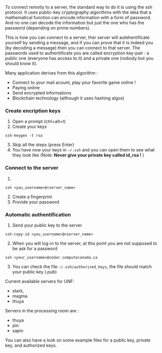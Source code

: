 To connect remotly to a server, the standard way to do it is using the ssh protocol. It uses public-key cryptography algorithms with the idea that a mathematical function can encode information with a form of password.
And no one can decode the information but just the one who has the password (depending on prime numbers).


This is how you can connect to a server, ther server will autehentificate yourself by sending a message,
and if you can prove that it is indeed you (by decoding a message) then you can connect to that server.
The passwords used to authentificate you are called encryption key-pair : a public one (everyone has access to it) and a 
private one (nobody but you should know it).

Many application derives from this algorithm :
- Connect to your mail acount, play your favorite game online !
- Paying online
- Send encrypted informations
- Blockchain technology (although it uses hashing algos)

### Create encription keys
1. Open a prompt (ctrl+alt+t)
2. Create your keys

``ssh-keygen -t rsa``

3. Skip all the steps (press Enter)
4. You have now your keys in `~/.ssh` and you can open them to see what they look like
(Note: **Never give your private key called id_rsa !** )

### Connect to the server
1. 

`ssh <you_username>@<server_name>`

2. Create a fingerprint
3. Provide your password

### Automatic authentification
1. Send your public key to the server

`ssh-copy-id <you_username>@<server_name>`

2. When you will log-in to the server, at this point you are not supposed to be ask for a password

`ssh <your_username>@cedar.computecanada.ca`

3. You can check the file `~/.ssh/authorized_keys`, the file should match your public key (.pub)

Current available servers for UNF:
- stark,
- magma
- thuya

Servers in the processing room are :
- thuya
- pin
- sapin

You can also have a look on some example files for a public key, private key, and authorized keys.
